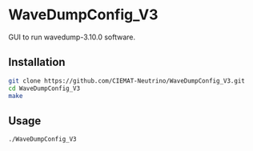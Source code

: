 # WaveDumpConfig_V3

GUI to run wavedump-3.10.0 software.

## Installation

```bash
git clone https://github.com/CIEMAT-Neutrino/WaveDumpConfig_V3.git
cd WaveDumpConfig_V3
make
```

## Usage

```bash
./WaveDumpConfig_V3
```